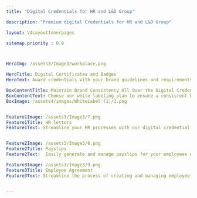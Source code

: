 ```yaml
---
title: "Digital Credentials for HR and L&D Group"

description: "Premium digital Credentials for HR and L&D Group"

layout: V4LayoutInnerpages

sitemap.priority : 0.9



HeroImg: /assets3/Image3/workplace.png

HeroTitle: Digital Certificates and Badges
HeroText: Award credentials with your brand guidelines and requirements.

BoxContentTitle: Maintain Brand Consistency All Over the Digital Credentials
BoxContentText: Choose our white labeling plan to ensure a consistent brand appearance across all touchpoints of the credentialing process. From registration to issuing, your stakeholders will interact with a platform that reflects your unique brand identity. Experience complete freedom of customizing URL, page style, colors, fonts, header, and footer with CertifyMe.
BoxImage: /assets4/images/WhiteLabel (1)/1.png  


Feature1Image: /assets3/Image3/7.png
Feature1Title: HR letters
Feature1Text: Streamline your HR processes with our digital credential management software. Easily generate and manage all types of HR letters, such as offer letters, performance evaluations, and employment verification documents. Our secure platform helps you keep track of all your HR correspondence, saving you time and reducing the risk of errors. Make HR management a breeze with our software.


Feature2Image: /assets3/Image3/8.png
Feature2Title: Payslips
Feature2Text:  Easily generate and manage payslips for your employees with our digital credential management software. Our platform allows you to quickly create and distribute payslips, ensuring that your employees receive their payments on time. Our secure system also allows you to store and access past payslips, making it easy to track payment history and resolve any discrepancies. Streamline your payroll process with our software.

Feature3Image: /assets3/Image3/9.png
Feature3Title: Employee Agreement
Feature3Text: Streamline the process of creating and managing employee agreements with our digital credential management software. Our platform allows you to easily generate, issue and manage contracts, such as employment agreements, confidentiality agreements, and non-disclosure agreements. Our secure system also allows you to store and access past agreements, making it easy to track employee commitments and obligations. Simplify your HR management with our software.


---
```

